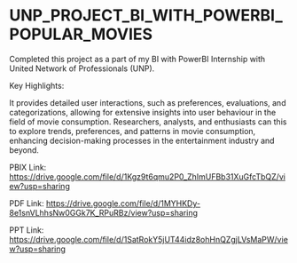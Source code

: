 # UNP_PROJECT_BI_WITH_POWERBI_POPULAR_MOVIES

Completed this project as a part of my BI with PowerBI Internship with United Network of Professionals (UNP).

Key Highlights:

It provides detailed user interactions, such as preferences, evaluations, and categorizations, allowing for extensive insights into user behaviour in the field of movie consumption.
Researchers, analysts, and enthusiasts can  this to explore trends, preferences, and patterns in movie consumption, enhancing decision-making processes in the entertainment industry and beyond.

PBIX Link: https://drive.google.com/file/d/1Kgz9t6qmu2P0_ZhImUFBb31XuGfcTbQZ/view?usp=sharing

PDF Link: https://drive.google.com/file/d/1MYHKDy-8e1snVLhhsNw0GGk7K_RPuRBz/view?usp=sharing

PPT Link: https://drive.google.com/file/d/1SatRokY5jUT44idz8ohHnQZgjLVsMaPW/view?usp=sharing
